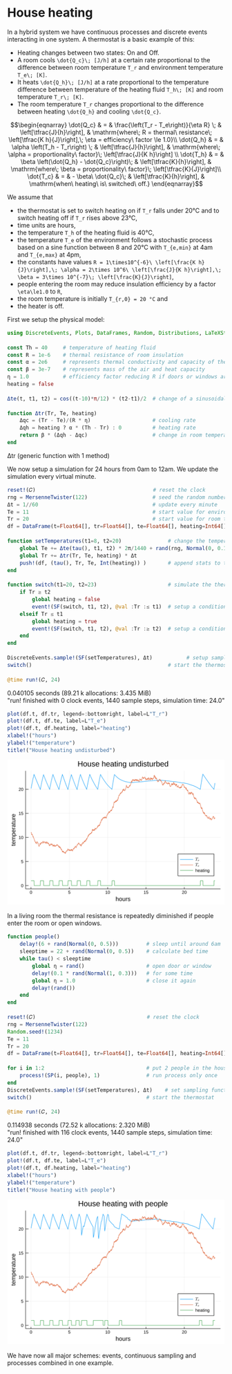 # House heating

In a hybrid system we have continuous processes and discrete events interacting in one system. A thermostat is a basic example of this:

- Heating changes between two states: On and Off.
- A room cools ``\dot{Q_c}\; [J/h]`` at a certain rate proportional to the difference between room temperature ``T_r`` and environment temperature ``T_e\; [K]``.
- It heats ``\dot{Q_h}\; [J/h]`` at a rate proportional to the temperature difference between temperature of the heating fluid ``T_h\; [K]`` and room temperature ``T_r\; [K]``.
- The room temperature ``T_r`` changes proportional to the difference between heating ``\dot{Q_h}`` and cooling ``\dot{Q_c}``.

```math
\begin{eqnarray}
\dot{Q_c} & = & \frac{\left(T_r - T_e\right)}{\eta R} \; & \left[\tfrac{J}{h}\right], & \mathrm{where\; R = thermal\ resistance\; \left[\tfrac{K h}{J}\right],\; \eta = efficiency\  factor \le 1.0}\\
\dot{Q_h} & = & \alpha \left(T_h - T_r\right) \; & \left[\tfrac{J}{h}\right], & \mathrm{where\; \alpha = proportionality\ factor}\; \left[\tfrac{J}{K h}\right] \\
\dot{T_h} & = & \beta \left(\dot{Q_h} - \dot{Q_c}\right)\; & \left[\tfrac{K}{h}\right], & \mathrm{where\; \beta = proportionality\ factor}\; \left[\tfrac{K}{J}\right]\\
\dot{T_c} & = & - \beta\ \dot{Q_c}\; & \left[\tfrac{K}{h}\right], & \mathrm{when\ heating\ is\ switched\ off.}
\end{eqnarray}
```

We assume that
- the thermostat is set to switch heating on if ``T_r`` falls under 20°C and to switch heating off if ``T_r`` rises above 23°C,
- time units are hours,
- the temperature ``T_h`` of the heating fluid is 40°C,
- the temperature ``T_e`` of the environment follows a stochastic process based on a sine function between 8 and 20°C with ``T_{e,min}`` at 4am and ``T_{e,max}`` at 4pm,
- the constants have values ``R = 1\times10^{-6}\ \left[\frac{K h}{J}\right],\; \alpha = 2\times 10^6\ \left[\frac{J}{K h}\right],\; \beta = 3\times 10^{-7}\; \left[\frac{K}{J}\right]``,
- people entering the room may reduce insulation efficiency by a factor ``\eta\le1.0`` to ``R``,
- the room temperature is initially ``T_{r,0} = 20 °C`` and
- the heater is off.

First we setup the physical model:


```julia
using DiscreteEvents, Plots, DataFrames, Random, Distributions, LaTeXStrings

const Th = 40     # temperature of heating fluid
const R = 1e-6    # thermal resistance of room insulation
const α = 2e6     # represents thermal conductivity and capacity of the air
const β = 3e-7    # represents mass of the air and heat capacity
η = 1.0           # efficiency factor reducing R if doors or windows are open
heating = false

Δte(t, t1, t2) = cos((t-10)*π/12) * (t2-t1)/2  # change of a sinusoidal Te

function Δtr(Tr, Te, heating)                  
    Δqc = (Tr - Te)/(R * η)                    # cooling rate
    Δqh = heating ? α * (Th - Tr) : 0          # heating rate
    return β * (Δqh - Δqc)                     # change in room temperature
end
```
Δtr (generic function with 1 method)



We now setup a simulation for 24 hours from 0am to 12am. We update the simulation every virtual minute.


```julia
reset!(𝐶)                                      # reset the clock
rng = MersenneTwister(122)                     # seed the random number generator
Δt = 1//60                                     # update every minute
Te = 11                                        # start value for environment temperature
Tr = 20                                        # start value for room temperature
df = DataFrame(t=Float64[], tr=Float64[], te=Float64[], heating=Int64[])

function setTemperatures(t1=8, t2=20)               # change the temperatures
    global Te += Δte(tau(), t1, t2) * 2π/1440 + rand(rng, Normal(0, 0.1))
    global Tr += Δtr(Tr, Te, heating) * Δt
    push!(df, (tau(), Tr, Te, Int(heating)) )       # append stats to the table
end

function switch(t1=20, t2=23)                       # simulate the thermostat
    if Tr ≥ t2
        global heating = false
        event!(SF(switch, t1, t2), @val :Tr :≤ t1)  # setup a conditional event
    elseif Tr ≤ t1
        global heating = true
        event!(SF(switch, t1, t2), @val :Tr :≥ t2)  # setup a conditional event
    end
end

DiscreteEvents.sample!(SF(setTemperatures), Δt)           # setup sampling
switch()                                            # start the thermostat

@time run!(𝐶, 24)
```
0.040105 seconds (89.21 k allocations: 3.435 MiB)\
"run! finished with 0 clock events, 1440 sample steps, simulation time: 24.0"




```julia
plot(df.t, df.tr, legend=:bottomright, label=L"T_r")
plot!(df.t, df.te, label=L"T_e")
plot!(df.t, df.heating, label="heating")
xlabel!("hours")
ylabel!("temperature")
title!("House heating undisturbed")
```




![svg](output_4_0.svg)



In a living room the thermal resistance is repeatedly diminished if people enter the room or open windows.


```julia
function people()
    delay!(6 + rand(Normal(0, 0.5)))         # sleep until around 6am
    sleeptime = 22 + rand(Normal(0, 0.5))    # calculate bed time
    while tau() < sleeptime
        global η = rand()                    # open door or window
        delay!(0.1 * rand(Normal(1, 0.3)))   # for some time
        global η = 1.0                       # close it again
        delay!(rand())
    end
end

reset!(𝐶)                                    # reset the clock
rng = MersenneTwister(122)
Random.seed!(1234)
Te = 11
Tr = 20
df = DataFrame(t=Float64[], tr=Float64[], te=Float64[], heating=Int64[])

for i in 1:2                                 # put 2 people in the house
    process!(SP(i, people), 1)               # run process only once
end
DiscreteEvents.sample!(SF(setTemperatures), Δt)    # set sampling function
switch()                                     # start the thermostat

@time run!(𝐶, 24)
```
0.114938 seconds (72.52 k allocations: 2.320 MiB)\
"run! finished with 116 clock events, 1440 sample steps, simulation time: 24.0"




```julia
plot(df.t, df.tr, legend=:bottomright, label=L"T_r")
plot!(df.t, df.te, label=L"T_e")
plot!(df.t, df.heating, label="heating")
xlabel!("hours")
ylabel!("temperature")
title!("House heating with people")
```




![svg](output_7_0.svg)



We have now all major schemes: events, continuous sampling and processes combined in one example.
